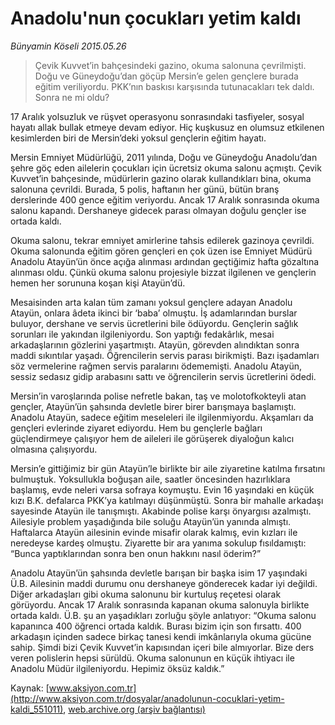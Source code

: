 # Anadolu'nun çocukları yetim kaldı

*Bünyamin Köseli 2015.05.26*

<div class="pNewsDetailMainContent" itemprop="articleBody">
 <blockquote>
  <p>
   Çevik Kuvvet’in bahçesindeki gazino, okuma salonuna çevrilmişti. Doğu ve Güneydoğu’dan göçüp Mersin’e gelen gençlere burada eğitim veriliyordu. PKK’nın baskısı karşısında tutunacakları tek daldı. Sonra ne mi oldu?
  </p>
 </blockquote>
 <p>
  17 Aralık yolsuzluk ve rüşvet operasyonu sonrasındaki tasfiyeler, sosyal hayatı allak bullak etmeye devam ediyor. Hiç kuşkusuz en olumsuz etkilenen kesimlerden biri de Mersin’deki yoksul gençlerin eğitim hayatı.
 </p>
 <p>
  Mersin Emniyet Müdürlüğü, 2011 yılında, Doğu ve Güneydoğu Anadolu’dan şehre göç eden ailelerin çocukları için ücretsiz okuma salonu açmıştı. Çevik Kuvvet’in bahçesinde, müdürlerin gazino olarak kullandıkları bina, okuma salonuna çevrildi. Burada, 5 polis, haftanın her günü, bütün branş derslerinde 400 gence eğitim veriyordu. Ancak 17 Aralık sonrasında okuma salonu kapandı. Dershaneye gidecek parası olmayan doğulu gençler ise ortada kaldı.
 </p>
 <p>
  Okuma salonu, tekrar emniyet amirlerine tahsis edilerek gazinoya çevrildi. Okuma salonunda eğitim gören gençleri en çok üzen ise Emniyet Müdürü Anadolu Atayün’ün önce açığa alınması ardından geçtiğimiz hafta gözaltına alınması oldu. Çünkü okuma salonu projesiyle bizzat ilgilenen ve gençlerin hemen her sorununa koşan kişi Atayün’dü.
 </p>
 <p>
  Mesaisinden arta kalan tüm zamanı yoksul gençlere adayan Anadolu Atayün, onlara âdeta ikinci bir ‘baba’ olmuştu. İş adamlarından burslar buluyor, dershane ve servis ücretlerini bile ödüyordu. Gençlerin sağlık sorunları ile yakından ilgileniyordu. Son yaptığı fedakârlık, mesai arkadaşlarının gözlerini yaşartmıştı. Atayün, görevden alındıktan sonra maddi sıkıntılar yaşadı. Öğrencilerin servis parası birikmişti. Bazı işadamları söz vermelerine rağmen servis paralarını ödememişti. Anadolu Atayün, sessiz sedasız gidip arabasını sattı ve öğrencilerin servis ücretlerini ödedi.
 </p>
 <p>
  Mersin’in varoşlarında polise nefretle bakan, taş ve molotofkokteyli atan gençler, Atayün’ün şahsında devletle birer birer barışmaya başlamıştı. Anadolu Atayün, sadece eğitim meseleleri ile ilgilenmiyordu. Akşamları da gençleri evlerinde ziyaret ediyordu. Hem bu gençlerle bağları güçlendirmeye çalışıyor hem de aileleri ile görüşerek diyaloğun kalıcı olmasına çalışıyordu.
 </p>
 <p>
  Mersin’e gittiğimiz bir gün Atayün’le birlikte bir aile ziyaretine katılma fırsatını bulmuştuk. Yoksullukla boğuşan aile, saatler öncesinden hazırlıklara başlamış, evde neleri varsa sofraya koymuştu. Evin 16 yaşındaki en küçük kızı B.K. defalarca PKK’ya katılmayı düşünmüştü. Sonra bir mahalle arkadaşı sayesinde Atayün ile tanışmıştı. Akabinde polise karşı önyargısı azalmıştı. Ailesiyle problem yaşadığında bile soluğu Atayün’ün yanında almıştı. Haftalarca Atayün ailesinin evinde misafir olarak kalmış, evin kızları ile neredeyse kardeş olmuştu. Ziyarette bir ara yanıma sokulup fısıldamıştı: “Bunca yaptıklarından sonra ben onun hakkını nasıl öderim?”
 </p>
 <p>
  Anadolu Atayün’ün şahsında devletle barışan bir başka isim 17 yaşındaki Ü.B. Ailesinin maddi durumu onu dershaneye gönderecek kadar iyi değildi. Diğer arkadaşları gibi okuma salonunu bir kurtuluş reçetesi olarak görüyordu. Ancak 17 Aralık sonrasında kapanan okuma salonuyla birlikte ortada kaldı. Ü.B. şu an yaşadıkları zorluğu şöyle anlatıyor: “Okuma salonu kapanınca 400 öğrenci ortada kaldık. Burası bizim için son fırsattı. 400 arkadaşın içinden sadece birkaç tanesi kendi imkânlarıyla okuma gücüne sahip. Şimdi bizi Çevik Kuvvet’in kapısından içeri bile almıyorlar. Bize ders veren polislerin hepsi sürüldü. Okuma salonunun en küçük ihtiyacı ile Anadolu Müdür ilgileniyordu. Hepimiz öksüz kaldık.”
 </p>
</div>


Kaynak: [www.aksiyon.com.tr](http://www.aksiyon.com.tr/dosyalar/anadolunun-cocuklari-yetim-kaldi_551011), [web.archive.org (arşiv bağlantısı)](http://web.archive.org/web/20150719021500/http://www.aksiyon.com.tr/dosyalar/anadolunun-cocuklari-yetim-kaldi_551011)
